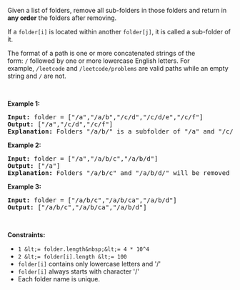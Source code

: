 Given a list of folders, remove all sub-folders in those folders and return in __any order__ the folders after removing.

If a `` folder[i] `` is located within&nbsp;another `` folder[j] ``, it is called a&nbsp;sub-folder&nbsp;of it.

The format of a path is&nbsp;one or more concatenated strings of the form:&nbsp;`` / ``&nbsp;followed by one or more lowercase English letters. For example,&nbsp;`` /leetcode ``&nbsp;and&nbsp;`` /leetcode/problems ``&nbsp;are valid paths while an empty string and&nbsp;`` / ``&nbsp;are not.

&nbsp;

__Example 1:__

<pre>
<strong>Input:</strong> folder = ["/a","/a/b","/c/d","/c/d/e","/c/f"]
<strong>Output:</strong> ["/a","/c/d","/c/f"]
<strong>Explanation:</strong> Folders "/a/b/" is a subfolder of "/a" and "/c/d/e" is inside of folder "/c/d" in our filesystem.
</pre>

__Example 2:__

<pre>
<strong>Input:</strong> folder = ["/a","/a/b/c","/a/b/d"]
<strong>Output:</strong> ["/a"]
<strong>Explanation:</strong> Folders "/a/b/c" and "/a/b/d/" will be removed because they are subfolders of "/a".
</pre>

__Example 3:__

<pre>
<strong>Input:</strong> folder = ["/a/b/c","/a/b/ca","/a/b/d"]
<strong>Output:</strong> ["/a/b/c","/a/b/ca","/a/b/d"]
</pre>

&nbsp;

__Constraints:__

*   `` 1 &lt;= folder.length&nbsp;&lt;= 4 * 10^4 ``
*   `` 2 &lt;= folder[i].length &lt;= 100 ``
*   `` folder[i] `` contains only&nbsp;lowercase letters and '/'
*   `` folder[i] `` always starts with character '/'
*   Each folder name is unique.